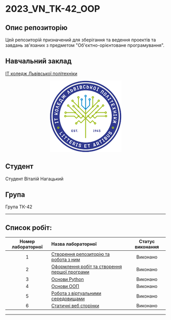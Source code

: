 # 2023_VN_TK-42_OOP

## Опис репозиторію
Цей репозиторій призначений для зберігання та ведення проектів та завдань зв'язаних з предметом "Об'єктно-орієнтоване програмування".

## Навчальний заклад
[ІТ коледж Львівської політехніки](https://itcollege.lviv.ua)

<div align="center">
  <img src="init/pictures/college.png" alt="College Logo">
</div>

## Студент
Студент Віталій Нагацький

## Група
Група ТК-42

---

## Список робіт:

| Номер лабораторної | Назва лабораторної | Статус виконання |
|:-------------------:|:---------------------|:------------------:|
| 1                   | [Створення репозиторію та робота з ним](init/README.md) | Виконано |
| 2                   | [Оформлення робіт та створення першої програми](1_lab/README.md) | Виконано |
| 3                   | [Основи Python](2_lab/readme.md)  |  Виконано |
| 4                   | [Основи ООП](3_lab/README.md) | Виконано |
| 5                   | [Робота з віртуальними середовищами](4_lab/README.md) | Виконано |
| 6                   | [Статичні веб сторінки](https://vitalyinahatskyi.github.io/2023_VN_TK-42_OOP/) | Виконано |

---